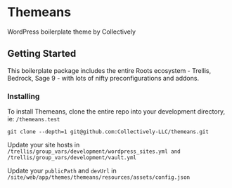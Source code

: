 # Themeans

WordPress boilerplate theme by Collectively

## Getting Started

This boilerplate package includes the entire Roots ecosystem - Trellis, Bedrock, Sage 9 - with lots of nifty preconfigurations and addons. 

### Installing

To install Themeans, clone the entire repo into your development directory, ie: `/themeans.test`
```
git clone --depth=1 git@github.com:Collectively-LLC/themeans.git
```

Update your site hosts in `/trellis/group_vars/development/wordpress_sites.yml and /trellis/group_vars/development/vault.yml`

Update your `publicPath` and `devUrl` in `/site/web/app/themes/themeans/resources/assets/config.json`

